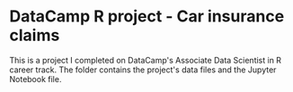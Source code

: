 # DataCamp R project - Car insurance claims
This is a project I completed on DataCamp's Associate Data Scientist in R career track.
The folder contains the project's data files and the Jupyter Notebook file.
